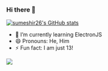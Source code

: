 ### Hi there 👋

[![sumeshir26's GitHub stats](https://github-readme-stats.vercel.app/api?username=sumeshir26)](https://github.com/sumeshir26/github-readme-stats)

- 🌱 I’m currently learning ElectronJS 
- 😄 Pronouns: He, Him
- ⚡ Fun fact: I am just 13!

<!--
- 🔭 I’m currently working on ...
- 👯 I’m looking to collaborate on ...
- 🤔 I’m looking for help with ...
- 💬 Ask me about ...

-->

![](https://hit.yhype.me/github/profile?user_id=68823982)
